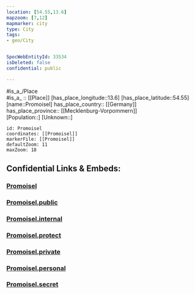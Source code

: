 ```yaml
---
location: [54.55,13.6] 
mapzoom: [7,12] 
mapmarker: city 
type: City
tags:
- geo/City


SpocWebEntityId: 33534
isDeleted: false
confidential: public

---
```

#is_a_/Place  
#is_a_ :: [[Place]] 
[has_place_longitude::13.6] 
[has_place_latitude::54.55] 
[name::Promoisel] 
has_place_country:: [[Germany]]  
has_place_province:: [[Mecklenburg-Vorpommern]]  
[Population::] 
[Unknown::] 


```leaflet
id: Promoisel
coordinates: [[Promoisel]] 
markerFile: [[Promoisel]] 
defaultZoom: 11 
maxZoom: 18
```


## Confidential Links & Embeds: 

### [Promoisel](/_Standards/Earth/Continent/Europe/Europe~Central/Germany/Germany~East/Mecklenburg-Vorpommern/counties~MV/Vorpommern-Rügen/cities~Rügen/Nord-Rügen/boroughs~Nord-Rügen/Sagard/Promoisel.md) 

### [Promoisel.public](/_public/Earth/Continent/Europe/Europe~Central/Germany/Germany~East/Mecklenburg-Vorpommern/counties~MV/Vorpommern-Rügen/cities~Rügen/Nord-Rügen/boroughs~Nord-Rügen/Sagard/Promoisel.public.md) 

### [Promoisel.internal](/_internal/Earth/Continent/Europe/Europe~Central/Germany/Germany~East/Mecklenburg-Vorpommern/counties~MV/Vorpommern-Rügen/cities~Rügen/Nord-Rügen/boroughs~Nord-Rügen/Sagard/Promoisel.internal.md) 

### [Promoisel.protect](/_protect/Earth/Continent/Europe/Europe~Central/Germany/Germany~East/Mecklenburg-Vorpommern/counties~MV/Vorpommern-Rügen/cities~Rügen/Nord-Rügen/boroughs~Nord-Rügen/Sagard/Promoisel.protect.md) 

### [Promoisel.private](/_private/Earth/Continent/Europe/Europe~Central/Germany/Germany~East/Mecklenburg-Vorpommern/counties~MV/Vorpommern-Rügen/cities~Rügen/Nord-Rügen/boroughs~Nord-Rügen/Sagard/Promoisel.private.md) 

### [Promoisel.personal](/_personal/Earth/Continent/Europe/Europe~Central/Germany/Germany~East/Mecklenburg-Vorpommern/counties~MV/Vorpommern-Rügen/cities~Rügen/Nord-Rügen/boroughs~Nord-Rügen/Sagard/Promoisel.personal.md) 

### [Promoisel.secret](/_secret/Earth/Continent/Europe/Europe~Central/Germany/Germany~East/Mecklenburg-Vorpommern/counties~MV/Vorpommern-Rügen/cities~Rügen/Nord-Rügen/boroughs~Nord-Rügen/Sagard/Promoisel.secret.md)

